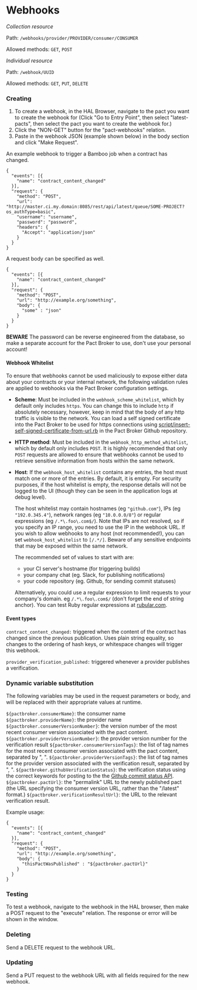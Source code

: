 # Webhooks

*Collection resource*

Path: `/webhooks/provider/PROVIDER/consumer/CONSUMER`

Allowed methods: `GET`, `POST`

*Individual resource*

Path: `/webhook/UUID`

Allowed methods: `GET`, `PUT`, `DELETE`

### Creating

1. To create a webhook, in the HAL Browser, navigate to the pact you want to create the webhook for
(Click "Go to Entry Point", then select "latest-pacts", then select the pact you want to create the webhook for.)
2. Click the "NON-GET" button for the "pact-webhooks" relation.
3. Paste in the webhook JSON (example shown below) in the body section and click "Make Request".

An example webhook to trigger a Bamboo job when a contract has changed.

    {
      "events": [{
        "name": "contract_content_changed"
      }],
      "request": {
        "method": "POST",
        "url": "http://master.ci.my.domain:8085/rest/api/latest/queue/SOME-PROJECT?os_authType=basic",
        "username": "username",
        "password": "password",
        "headers": {
          "Accept": "application/json"
        }
      }
    }

A request body can be specified as well.

    {
      "events": [{
        "name": "contract_content_changed"
      }],
      "request": {
        "method": "POST",
        "url": "http://example.org/something",
        "body": {
          "some" : "json"
        }
      }
    }

**BEWARE** The password can be reverse engineered from the database, so make a separate account for the Pact Broker to use, don't use your personal account!

<a name="whitelist"></a>
#### Webhook Whitelist

To ensure that webhooks cannot be used maliciously to expose either data about your contracts or your internal network, the following validation rules are applied to webhooks via the Pact Broker configuration settings.

* **Scheme**: Must be included in the `webhook_scheme_whitelist`, which by default only includes `https`. You can change this to include `http` if absolutely necessary, however, keep in mind that the body of any http traffic is visible to the network. You can load a self signed certificate into the Pact Broker to be used for https connections using [script/insert-self-signed-certificate-from-url.rb](https://github.com/pact-foundation/pact_broker/blob/master/script/insert-self-signed-certificate-from-url.rb) in the
Pact Broker Github repository.

* **HTTP method**: Must be included in the `webhook_http_method_whitelist`, which by default only includes `POST`. It is highly recommended that only `POST` requests are allowed to ensure that webhooks cannot be used to retrieve sensitive information from hosts within the same network.

* **Host**: If the `webhook_host_whitelist` contains any entries, the host must match one or more of the entries. By default, it is empty. For security purposes, if the host whitelist is empty, the response details will not be logged to the UI (though they can be seen in the application logs at debug level).

  The host whitelist may contain hostnames (eg `"github.com"`), IPs (eg `"192.0.345.4"`), network ranges (eg `"10.0.0.0/8"`) or regular expressions (eg `/.*\.foo\.com$/`). Note that IPs are not resolved, so if you specify an IP range, you need to use the IP in the webhook URL. If you wish to allow webhooks to any host (not recommended!), you can set `webhook_host_whitelist` to `[/.*/]`. Beware of any sensitive endpoints that may be exposed within the same network.

  The recommended set of values to start with are:

    * your CI server's hostname (for triggering builds)
    * your company chat (eg. Slack, for publishing notifications)
    * your code repository (eg. Github, for sending commit statuses)

  Alternatively, you could use a regular expression to limit requests to your company's domain. eg `/.*\.foo\.com$/` (don't forget the end of string anchor). You can test Ruby regular expressions at [rubular.com](http://rubular.com).

#### Event types

`contract_content_changed:` triggered when the content of the contract has changed since the previous publication. Uses plain string equality, so changes to the ordering of hash keys, or whitespace changes will trigger this webhook.

`provider_verification_published:` triggered whenever a provider publishes a verification.

### Dynamic variable substitution

The following variables may be used in the request parameters or body, and will be replaced with their appropriate values at runtime.

`${pactbroker.consumerName}`: the consumer name
`${pactbroker.providerName}`: the provider name
`${pactbroker.consumerVersionNumber}`: the version number of the most recent consumer version associated with the pact content.
`${pactbroker.providerVersionNumber}`: the provider version number for the verification result
`${pactbroker.consumerVersionTags}`: the list of tag names for the most recent consumer version associated with the pact content, separated by ", ".
`${pactbroker.providerVersionTags}`: the list of tag names for the provider version associated with the verification result, separated by ", ".
`${pactbroker.githubVerificationStatus}`: the verification status using the correct keywords for posting to the the [Github commit status API](https://developer.github.com/v3/repos/statuses).
`${pactbroker.pactUrl}`: the "permalink" URL to the newly published pact (the URL specifying the consumer version URL, rather than the "/latest" format.)
`${pactbroker.verificationResultUrl}`: the URL to the relevant verification result.

Example usage:

    {
      "events": [{
        "name": "contract_content_changed"
      }],
      "request": {
        "method": "POST",
        "url": "http://example.org/something",
        "body": {
          "thisPactWasPublished" : "${pactbroker.pactUrl}"
        }
      }
    }

### Testing

To test a webhook, navigate to the webhook in the HAL browser, then make a POST request to the "execute" relation. The response or error will be shown in the window.

### Deleting

Send a DELETE request to the webhook URL.

### Updating

Send a PUT request to the webhook URL with all fields required for the new webhook.
